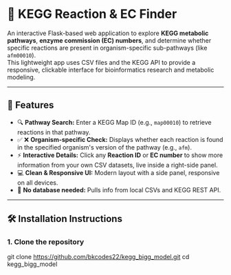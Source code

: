 # 🧬 KEGG Reaction & EC Finder

An interactive Flask-based web application to explore **KEGG metabolic pathways**, **enzyme commission (EC) numbers**, and determine whether specific reactions are present in organism-specific sub-pathways (like `afm00010`).  
This lightweight app uses CSV files and the KEGG API to provide a responsive, clickable interface for bioinformatics research and metabolic modeling.

---

## 🚀 Features

- 🔍 **Pathway Search:** Enter a KEGG Map ID (e.g., `map00010`) to retrieve reactions in that pathway.
- ✅ ❌ **Organism-specific Check:** Displays whether each reaction is found in the specified organism's version of the pathway (e.g., `afm`).
- ⚡ **Interactive Details:** Click any **Reaction ID** or **EC number** to show more information from your own CSV datasets, live inside a right-side panel.
- 💻 **Clean & Responsive UI:** Modern layout with a side panel, responsive on all devices.
- 🧾 **No database needed:** Pulls info from local CSVs and KEGG REST API.

---

## 🛠 Installation Instructions

### 1. Clone the repository

git clone https://github.com/bkcodes22/kegg_bigg_model.git
cd kegg_bigg_model

